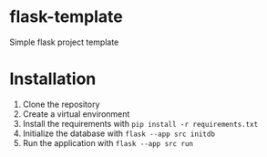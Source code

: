 # flask-template
Simple flask project template

# Installation
1. Clone the repository
2. Create a virtual environment
3. Install the requirements with `pip install -r requirements.txt`
4. Initialize the database with `flask --app src initdb`
5. Run the application with `flask --app src run`